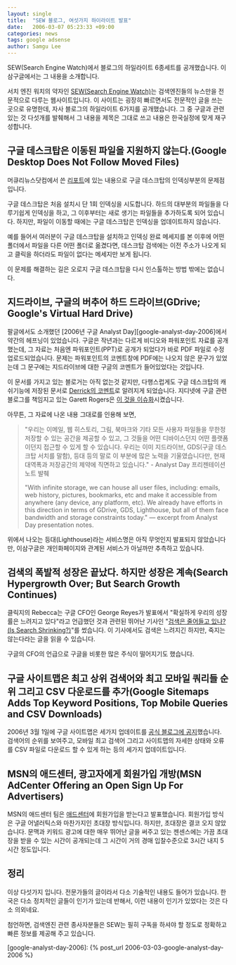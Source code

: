 ```yaml
---
layout: single
title:  "SEW 블로그, 여섯가지 하이라이트 발표"
date:   2006-03-07 05:23:33 +09:00
categories: news
tags: google adsense
author: Samgu Lee
---
```

SEW(Search Engine Watch)에서 블로그의 하일라이트 6종세트를 공개했습니다. 이삼구글에서는 그 내용을 소개합니다.

서치 엔진 워치의 약자인 [SEW(Search Engine Watch)](http://searchenginewatch.com/)는 검색엔진들의 뉴스만을 전문적으로 다루는 웹사이트입니다. 이 사이트는 굉장히 빠르면서도 전문적인 글을 쓰는 곳으로 유명한데, 자사 블로그의 하일라이트 6가지를 공개했습니다. 그 중 구글과 관련있는 것 다섯개를 발췌해서 그 내용을 제목은 그대로 쓰고 내용은 한국실정에 맞게 재구성합니다.

## 구글 데스크탑은 이동된 파일을 지원하지 않는다.(Google Desktop Does Not Follow Moved Files)

머큐리뉴스닷컴에서 쓴 [리포트](http://www.mercurynews.com/mld/mercurynews/business/14028721.htm)에 있는 내용으로 구글 데스크탑의 인덱싱부분의 문제점입니다.

구글 데스크탑은 처음 설치시 단 1회 인덱싱을 시도합니다. 하드의 대부분의 파일들을 다루기쉽게 인덱싱을 하고, 그 이후부터는 새로 생기는 파일들을 추가하도록 되어 있습니다. 하지만, 파일이 이동할 때에는 구글 데스크탑은 인덱싱을 업데이트하지 않습니다.

예를 들어서 여러분이 구글 데스크탑을 설치하고 인덱싱 완료 메세지를 본 이후에 어떤 폴더에서 파일을 다른 어떤 폴더로 옮겼다면, 데스크탑 검색에는 이전 주소가 나오게 되고 클릭을 하더라도 파일이 없다는 메세지만 보게 됩니다.

이 문제를 해결하는 길은 오로지 구글 데스크탑을 다시 인스톨하는 방법 밖에는 없습니다.

## 지드라이브, 구글의 버추어 하드 드라이브(GDrive; Google's Virtual Hard Drive)

팔글에서도 소개했던 [2006년 구글 Analyst Day][google-analyst-day-2006]에서 약간의 헤프닝이 있었습니다. 구글은 작년과는 다르게 비디오와 파워포인트 자료를 공개했는데, 그 자료는 처음엔 파워포인트(PPT)로 공개가 되었다가 바로 PDF 파일로 수정 업로드되었습니다. 문제는 파워포인트의 코멘트창에 PDF에는 나오지 않은 문구가 있었는데 그 문구에는 지드라이브에 대한 구글의 코멘트가 들어있었다는 것입니다.

이 문서를 가지고 있는 블로거는 아직 없는것 같지만, 다행스럽게도 구글 데스크탑의 캐쉬기능에 저장된 문서로 [Derrick의 코멘트](http://glinden.blogspot.com/2006/03/in-world-with-infinite-storage.html)로 알려지게 되었습니다. 지디넷에 구글 관련 블로그를 책임지고 있는 Garett Rogers은 [이 것을 이슈화](http://blogs.zdnet.com/Google/?p=121)시켰습니다.

아무튼, 그 자료에 나온 내용 그대로를 인용해 보면,

> "우리는 이메일, 웹 히스토리, 그림, 북마크와 기타 모든 사용자 파일들을 무한정 저장할 수 있는 공간을 제공할 수 있고, 그 것들을 어떤 디바이스던지 어떤 플랫폼이던지 접근할 수 있게 할 수 있습니다. 우리는 이미 지드라이브, GDS(구글 데스크탑 서치를 말함), 등대 등의 말로 이 부분에 많은 노력을 기울였습니다만, 현재 대역폭과 저장공간의 제약에 직면하고 있습니다." - Analyst Day 프리젠테이션 노트 발췌
>
> "With infinite storage, we can house all user files, including: emails, web history, pictures, bookmarks, etc and make it accessible from anywhere (any device, any platform, etc). We already have efforts in this direction in terms of GDrive, GDS, Lighthouse, but all of them face bandwidth and storage constraints today."  — excerpt from Analyst Day presentation notes.

위에서 나오는 등대(Lighthouse)라는 서비스명은 아직 무엇인지 발표되지 않았습니다만, 이삼구글은 개인화페이지와 관계된 서비스가 아닐까만 추측하고 있습니다.

## 검색의 폭발적 성장은 끝났다. 하지만 성장은 계속(Search Hypergrowth Over; But Search Growth Continues)

클릭지의 Rebecca는 구글 CFO인 George Reyes가 발표에서 "확실하게 우리의 성장률은 느려지고 있다"라고 언급했던 것과 관련된 뛰어난 기사인 "[검색은 줄어들고 있나?(Is Search Shrinking?)](http://www.clickz.com/experts/brand/buzz/article.php/3588886)"를 썼습니다. 이 기사에서도 검색은 느려지긴 하지만, 죽지는 않는다라는 글을 읽을 수 있습니다.

구글의 CFO의 언급으로 구글을 비롯한 많은 주식이 떨어지기도 했습니다.

## 구글 사이트맵은 최고 상위 검색어와 최고 모바일 쿼리들 순위 그리고 CSV 다운로드를 추가(Google Sitemaps Adds Top Keyword Positions, Top Mobile Queries and CSV Downloads)

2006년 3월 1일에 구글 사이트맵은 세가지 업데이트를 [공식 블로그에 공지](http://sitemaps.blogspot.com/2006/03/more-new-features.html)했습니다. 검색어의 순위를 보여주고, 모바일 최고 검색어 그리고 사이트맵의 자세한 상태와 오류를 CSV 파일로 다운로드 할 수 있게 하는 등의 세가지 업데이트입니다.

## MSN의 애드센터, 광고자에게 회원가입 개방(MSN AdCenter Offering an Open Sign Up For Advertisers)

MSN의 애드센터 팀은 [애드센터](https://adcenter.msn.com/Default.aspx)에 회원가입을 받는다고 발표했습니다. 회원가입 방식은 구글 어낼러틱스와 마찬가지인 초대장 방식입니다. 하지만, 초대장은 결코 오지 않았습니다. 문맥과 키워드 광고에 대한 매우 뛰어난 글을 써주고 있는 젠센스에는 가끔 초대장을 받을 수 있는 시간이 공개되는데 그 시간이 거의 경매 입찰수준으로 3시간 내지 5시간 정도입니다.

## 정리

이상 다섯가지 입니다. 전문가들의 글이라서 다소 기술적인 내용도 들어가 있습니다. 한국은 다소 정치적인 글들이 인기가 있는데 반해서, 이런 내용이 인기가 있었다는 것은 다소 의외네요.

첨언하면, 검색엔진 관련 종사자분들은 SEW는 필히 구독을 하셔야 할 정도로 정확하고 빠른 정보를 제공해 주고 있습니다.

[google-analyst-day-2006]: {% post_url 2006-03-03-google-analyst-day-2006 %}

